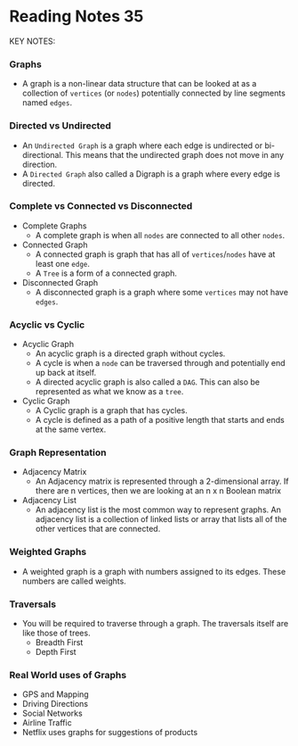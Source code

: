 # Reading Notes 35  

KEY NOTES:

### Graphs  
- A graph is a non-linear data structure that can be looked at as a collection of `vertices` (or `nodes`) potentially connected by line segments named `edges`.

### Directed vs Undirected  
- An `Undirected Graph` is a graph where each edge is undirected or bi-directional. This means that the undirected graph does not move in any direction.
- A `Directed Graph` also called a Digraph is a graph where every edge is directed.

### Complete vs Connected vs Disconnected  
- Complete Graphs  
    - A complete graph is when all `nodes` are connected to all other `nodes`.  
- Connected Graph  
    - A connected graph is graph that has all of `vertices`/`nodes` have at least one `edge`.  
    - A `Tree` is a form of a connected graph.  
- Disconnected Graph  
    - A disconnected graph is a graph where some `vertices` may not have `edges`.

### Acyclic vs Cyclic  
- Acyclic Graph  
    - An acyclic graph is a directed graph without cycles.  
    - A cycle is when a `node` can be traversed through and potentially end up back at itself.
    - A directed acyclic graph is also called a `DAG`. This can also be represented as what we know as a `tree`.
- Cyclic Graph  
    - A Cyclic graph is a graph that has cycles.  
    - A cycle is defined as a path of a positive length that starts and ends at the same vertex.  

### Graph Representation  
- Adjacency Matrix  
    - An Adjacency matrix is represented through a 2-dimensional array. If there are n vertices, then we are looking at an n x n Boolean matrix  
- Adjacency List  
    - An adjacency list is the most common way to represent graphs. An adjacency list is a collection of linked lists or array that lists all of the other vertices that are connected.  

### Weighted Graphs  
- A weighted graph is a graph with numbers assigned to its edges. These numbers are called weights.  

### Traversals  
- You will be required to traverse through a graph. The traversals itself are like those of trees.  
    - Breadth First  
    - Depth First  

### Real World uses of Graphs  
- GPS and Mapping 
- Driving Directions  
- Social Networks  
- Airline Traffic  
- Netflix uses graphs for suggestions of products  

